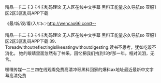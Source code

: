 精品一卡二卡3卡4卡乱码理论
无人区在线中文字幕
黑料正能量永久导航so
亚服1区2区3区乱码APP下载


《最/新/观/看/入/口👉http://wencao66.com》--

精品一卡二卡3卡4卡乱码理论
无人区在线中文字幕
黑料正能量永久导航so
亚服1区2区3区乱码APP下载
	39、Toreadwithoutreflectingislikeeatingwithoutdigesting.读书不思考，犹如吃饭不消化。
她的眼睛里面忽然有了神采，回忆把我们拽到13岁那一年。相对流泪，无言。　　





嘿嘿传媒一二三四在线观看免费高清冲哥黑料回家的爆料ax地址最近最新中文字幕高清免费
